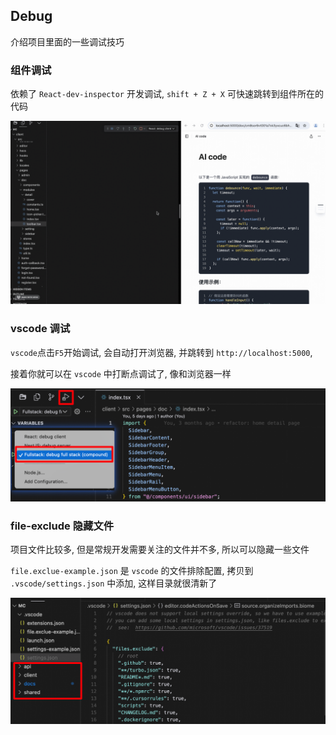 ## Debug

介绍项目里面的一些调试技巧

### 组件调试

依赖了 `React-dev-inspector` 开发调试, `shift + Z + X` 可快速跳转到组件所在的代码

![组件调试](./images/react-dev-inspector.gif)

### vscode 调试

`vscode`点击`F5`开始调试, 会自动打开浏览器, 并跳转到 `http://localhost:5000`,

接着你就可以在 `vscode` 中打断点调试了, 像和浏览器一样

![vscode 调试](./images/vscode-debug.png)

### file-exclude 隐藏文件

项目文件比较多, 但是常规开发需要关注的文件并不多, 所以可以隐藏一些文件

`file.exclue-example.json` 是 `vscode` 的文件排除配置, 拷贝到 `.vscode/settings.json` 中添加, 这样目录就很清新了

![file-exclude](./images/file-exclude.png)
